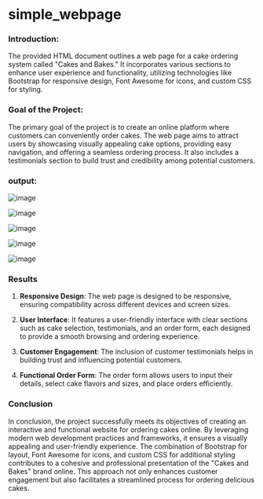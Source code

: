 # simple_webpage
### Introduction:

The provided HTML document outlines a web page for a cake ordering system called "Cakes and Bakes." It incorporates various sections to enhance user experience and functionality, utilizing technologies like Bootstrap for responsive design, Font Awesome for icons, and custom CSS for styling.

### Goal of the Project:

The primary goal of the project is to create an online platform where customers can conveniently order cakes. The web page aims to attract users by showcasing visually appealing cake options, providing easy navigation, and offering a seamless ordering process. It also includes a testimonials section to build trust and credibility among potential customers.
### output:

![image](https://github.com/user-attachments/assets/2981a969-2c6b-4f52-8806-64e41ea8a58e)


![image](https://github.com/user-attachments/assets/73238b74-7257-406e-b1a7-4d0868c83c02)


![image](https://github.com/user-attachments/assets/d17b913d-2841-4986-a29f-a3b1bde15041)


![image](https://github.com/user-attachments/assets/29ce98e4-5307-48fc-b437-0d98337a1470)


![image](https://github.com/user-attachments/assets/06423173-4338-4b3b-943a-ade022c74d30)








### Results

1. **Responsive Design**: The web page is designed to be responsive, ensuring compatibility across different devices and screen sizes.
   
2. **User Interface**: It features a user-friendly interface with clear sections such as cake selection, testimonials, and an order form, each designed to provide a smooth browsing and ordering experience.
   
3. **Customer Engagement**: The inclusion of customer testimonials helps in building trust and influencing potential customers.

4. **Functional Order Form**: The order form allows users to input their details, select cake flavors and sizes, and place orders efficiently.

### Conclusion

In conclusion, the project successfully meets its objectives of creating an interactive and functional website for ordering cakes online. By leveraging modern web development practices and frameworks, it ensures a visually appealing and user-friendly experience. The combination of Bootstrap for layout, Font Awesome for icons, and custom CSS for additional styling contributes to a cohesive and professional presentation of the "Cakes and Bakes" brand online. This approach not only enhances customer engagement but also facilitates a streamlined process for ordering delicious cakes.

